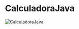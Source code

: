 # CalculadoraJava

![CalculadoraJava](https://user-images.githubusercontent.com/43646372/89686507-e1babf00-d8d4-11ea-9f62-f26293f34d43.png)
